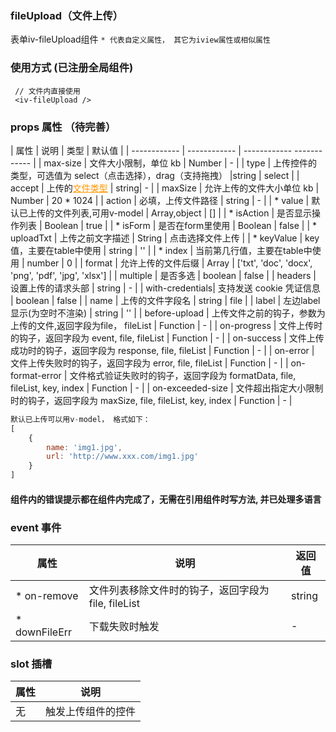 ### fileUpload（文件上传）
表单iv-fileUpload组件
`* 代表自定义属性， 其它为iview属性或相似属性`

### 使用方式 (已注册全局组件)
```
 // 文件内直接使用
 <iv-fileUpload />
```
### props 属性 （待完善）
| 属性  |  说明  | 类型  |  默认值  |
| ------------ | ------------ | ------------  ------------ |
| max-size  |  文件大小限制，单位 kb	  | Number  |  -  |
| type           | 上传控件的类型，可选值为 select（点击选择），drag（支持拖拽）   |string        | select |
| accept         | 上传的<a style='color:#ff9800' href='https://developer.mozilla.org/en-US/docs/Web/HTML/Element/input#attr-accept'>文件类型</a>  | string|  - |
| maxSize        | 允许上传的文件大小单位 kb                    | Number        | 20 * 1024     |
| action         | 必填，上传文件路径                           | string       | -     |
| * value          | 默认已上传的文件列表,可用v-model              | Array,object        | []    |
| * isAction         | 是否显示操作列表                           | Boolean     | true    |
| * isForm         | 是否在form里使用                           | Boolean     |   false    |
| * uploadTxt         | 上传之前文字描述                           | String     |  点击选择文件上传    |
| * keyValue         |  key值，主要在table中使用                  | string     | ''    |
| * index         |  当前第几行值，主要在table中使用                  | number     | 0    |
| format         | 允许上传的文件后缀                 | Array     | ['txt', 'doc', 'docx', 'png', 'pdf', 'jpg', 'xlsx']    |
| multiple       | 是否多选                                    | boolean       | false  |
| headers        | 设置上传的请求头部                           | string         | - |
| with-credentials| 支持发送 cookie 凭证信息                     | boolean     | false  |
| name           | 上传的文件字段名                             | string      | file  |
| label           | 左边label显示(为空时不渲染)                   | string      | ''  |
| before-upload  |  上传文件之前的钩子，参数为上传的文件,返回字段为file， fileList	  | Function  |  -  |
| on-progress  |  文件上传时的钩子，返回字段为 event, file, fileList	  | Function |  -  |
| on-success  |  文件上传成功时的钩子，返回字段为 response, file, fileList	  | Function  |  -  |
| on-error  |  文件上传失败时的钩子，返回字段为 error, file, fileList	  | Function  |  -  |
| on-format-error  |  文件格式验证失败时的钩子，返回字段为 formatData, file, fileList, key, index	  | Function |  -  |
| on-exceeded-size  |  文件超出指定大小限制时的钩子，返回字段为 maxSize, file, fileList, key, index	  | Function | -  |
```js
默认已上传可以用v-model， 格式如下：
[
    {
        name: 'img1.jpg',
        url: 'http://www.xxx.com/img1.jpg'
    }
]
```
#### 组件内的错误提示都在组件内完成了，无需在引用组件时写方法, 并已处理多语言

### event 事件
| 属性  |  说明  | 返回值  |
| ------------ | ------------ | ------------ |
| * on-remove  |  文件列表移除文件时的钩子，返回字段为 file, fileList	  | string  |
| * downFileErr  |  下载失败时触发	  | -  |

### slot 插槽
| 属性  |  说明  |
| ------------ | ------------ |
| 无  |  触发上传组件的控件  |
